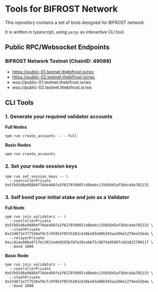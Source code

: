 # Tools for BIFROST Network

This repository contains a set of tools designed for BIFROST network.

It is written in typescript, using `yargs` as interactive CLI tool.

## Public RPC/Websocket Endpoints

### BIFROST Network Testnet (ChainID: 49088)
- https://public-01.testnet.thebifrost.io/rpc
- https://public-02.testnet.thebifrost.io/rpc
- wss://public-01.testnet.thebifrost.io/ws
- wss://public-02.testnet.thebifrost.io/ws

## CLI Tools

### 1. Generate your required validator accounts

**Full Nodes**

```
npm run create_accounts -- --full
```

**Basic Nodes**

```
npm run create_accounts
```

### 2. Set your node session keys

```
npm run set_session_keys -- \
  --controllerPrivate 0x5fb92d6e98884f76de468fa3f6278f8807c48bebc13595d45af5bdc4da702133
```

### 3. Self bond your initial stake and join as a Validator

**Full Node**

```
npm run join_validators -- \
  --controllerPrivate 0x5fb92d6e98884f76de468fa3f6278f8807c48bebc13595d45af5bdc4da702133 \
  --stashPrivate 0x234871e7f7520af0cfc9f8547057b283c628be93a90b393aa19be1279ee52b4a \
  --relayerPrivate 0xcc01ee486e8717dc3911ede9293b767e29ce66f5c987da45887cb61822700117 \
  --bond 1000
```

**Basic Node**

```
npm run join_validators -- \
  --controllerPrivate 0x5fb92d6e98884f76de468fa3f6278f8807c48bebc13595d45af5bdc4da702133 \
  --stashPrivate 0x234871e7f7520af0cfc9f8547057b283c628be93a90b393aa19be1279ee52b4a \
  --bond 1000
```
